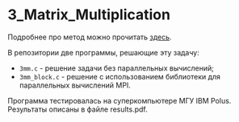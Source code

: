 # 3_Matrix_Multiplication

Подробнее про метод можно прочитать [здесь](https://ru.wikipedia.org/wiki/Алгоритм_умножения_матриц#Алгоритм_Разделяй-и-властвуй).

В репозитории две программы, решающие эту задачу: 
+ `3mm.c` - решение задачи без параллельных вычислений;
+ `3mm_block.c` - решение с использованием библиотеки для параллельных вычислений MPI.

Программа тестировалась на суперкомпьютере МГУ IBM Polus. Результаты описаны в файле results.pdf.
